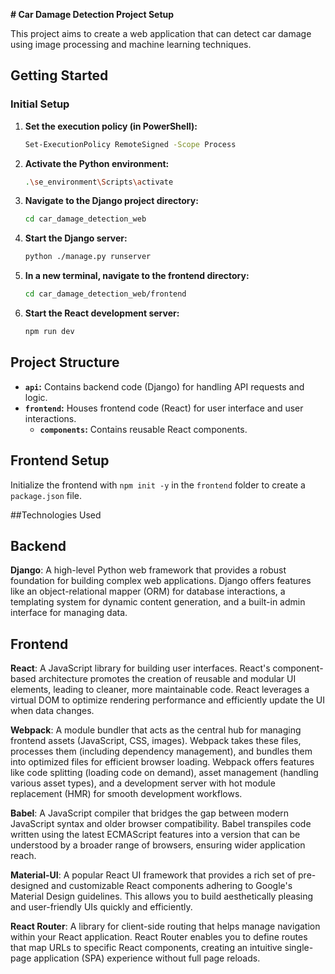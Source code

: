 **# Car Damage Detection Project Setup**

This project aims to create a web application that can detect car damage using image processing and machine learning techniques.

## Getting Started

### Initial Setup

1. **Set the execution policy (in PowerShell):**

   ```bash
   Set-ExecutionPolicy RemoteSigned -Scope Process
   ```

2. **Activate the Python environment:**

   ```bash
   .\se_environment\Scripts\activate
   ```

3. **Navigate to the Django project directory:**

   ```bash
   cd car_damage_detection_web
   ```

4. **Start the Django server:**

   ```bash
   python ./manage.py runserver
   ```

5. **In a new terminal, navigate to the frontend directory:**

   ```bash
   cd car_damage_detection_web/frontend
   ```

6. **Start the React development server:**

   ```bash
   npm run dev
   ```

## Project Structure

- **`api`:** Contains backend code (Django) for handling API requests and logic.
- **`frontend`:** Houses frontend code (React) for user interface and user interactions.
    - **`components`:** Contains reusable React components.

## Frontend Setup

Initialize the frontend with `npm init -y` in the `frontend` folder to create a `package.json` file.

##Technologies Used
## Backend

**Django**: A high-level Python web framework that provides a robust foundation for building complex web applications. Django offers features like an object-relational mapper (ORM) for database interactions, a templating system for dynamic content generation, and a built-in admin interface for managing data.

## Frontend

**React**: A JavaScript library for building user interfaces. React's component-based architecture promotes the creation of reusable and modular UI elements, leading to cleaner, more maintainable code. React leverages a virtual DOM to optimize rendering performance and efficiently update the UI when data changes.

**Webpack**: A module bundler that acts as the central hub for managing frontend assets (JavaScript, CSS, images). Webpack takes these files, processes them (including dependency management), and bundles them into optimized files for efficient browser loading. Webpack offers features like code splitting (loading code on demand), asset management (handling various asset types), and a development server with hot module replacement (HMR) for smooth development workflows.

**Babel**: A JavaScript compiler that bridges the gap between modern JavaScript syntax and older browser compatibility. Babel transpiles code written using the latest ECMAScript features into a version that can be understood by a broader range of browsers, ensuring wider application reach.

**Material-UI**: A popular React UI framework that provides a rich set of pre-designed and customizable React components adhering to Google's Material Design guidelines. This allows you to build aesthetically pleasing and user-friendly UIs quickly and efficiently.

**React Router**: A library for client-side routing that helps manage navigation within your React application. React Router enables you to define routes that map URLs to specific React components, creating an intuitive single-page application (SPA) experience without full page reloads.

